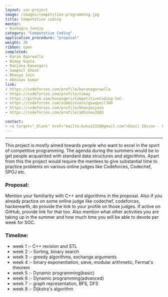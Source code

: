 ```yaml
---
layout: soc-project
image: /images/competitive-programming.jpg
title: Competetive coding 
mentor:
- Kushagra Juneja
category: "Competetive Coding"
application_procedure: "proposal"
weight: 30
ribbon: open
completed: 
- Karan Agarwalla
- Nimay Gupta
- Ranjana Kasangeri
- Swapnil Ghosh
- Bhavya Jain
- Abhinav kumar
link:
- https://codeforces.com/profile/karanagarwalla
- https://codeforces.com/profile/nimay
- https://github.com/kasangeri/CompetitiveCoding-SoC-
- https://codeforces.com/submissions/gswapnil100
- https://codeforces.com/profile/bhavyasjain
- https://codeforces.com/profile/abhinav2603

contact:
- <a target="_blank" href="mailto:kuku12320@gmail.com">Email ID</a> - kuku12320@gmail.com
---
```


---
This project is mostly aimed towards people who want to excel in the sport of competitive programming. The agenda during the summers would be to get people acquainted with standard data structures and algorithms. Apart from this the project would require the mentees to give substantial time to practice problems on various online judges like Codeforces, Codechef, SPOJ etc.

<!--break-->

### Proposal:

 Mention your familiarity with C++ and algorithms in the proposal. Also if you already practice on some online judge like codechef, codeforces, hackerearth, do provide the link to your profile on those judges. If active on GitHub, provide link for that too. Also mention what other activities you are taking up in the summer and how much time you will be able to devote per week for SOC.

<!--break-->

### Timeline: 

* week 1 :- C++ revision and STL
* week 2 :- Sorting, binary search
* week 3 :- greedy algorithms, exchange arguments
* week 4 :- binary exponentiation, sieve, modular arithmetic, Fermat's theorem
* week 5 :- Dynamic programming(basic)
* week 6 :- Dynamic programming(advanced)
* week 7 :- graph representation, BFS, DFS
* week 8 :- Dijkstra's algorithm 




<!--break-->
